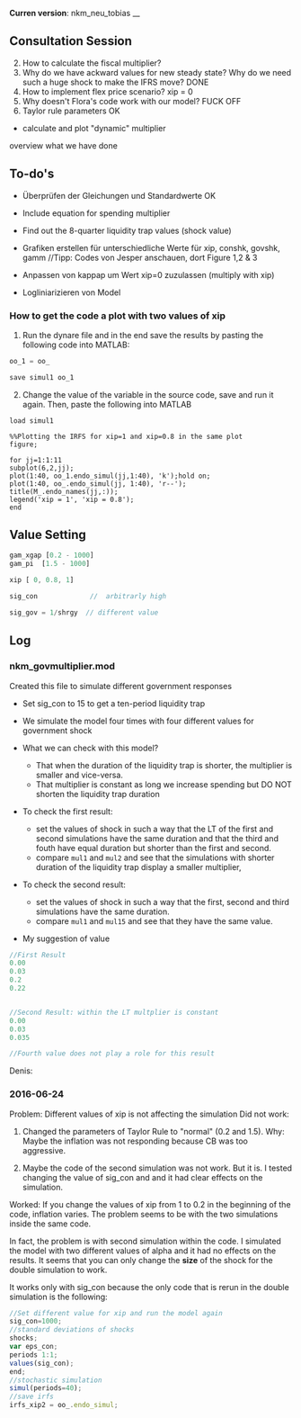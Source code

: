 **Curren version**: nkm_neu_tobias
__ 


## Consultation Session
2. How to calculate the fiscal multiplier? 
3. Why do we have ackward values for new steady state? Why do we need such a huge shock to make the IFRS move? DONE
1. How to implement flex price scenario? xip = 0
1. Why doesn't Flora's code work with our model? FUCK OFF
4. Taylor rule parameters OK 

- calculate and plot "dynamic" multiplier 

overview
what we have done


## To-do's

- Überprüfen der Gleichungen und Standardwerte OK

- Include equation for spending multiplier
- Find out the 8-quarter liquidity trap values (shock value)

- Grafiken erstellen für unterschiedliche Werte für xip, conshk, govshk, gamm    //Tipp: Codes von Jesper anschauen, dort Figure 1,2 & 3

- Anpassen von kappap um Wert xip=0 zuzulassen  (multiply with xip)

- Logliniarizieren von Model


### How to get the code a plot with two values of xip

1. Run the dynare file and in the end save the results by pasting the following code into MATLAB:

```js 
oo_1 = oo_

save simul1 oo_1
```

2. Change the value of the variable in the source code, save and run it again. Then, paste the following into MATLAB

```
load simul1

%%Plotting the IRFS for xip=1 and xip=0.8 in the same plot
figure;

for jj=1:1:11
subplot(6,2,jj);
plot(1:40, oo_1.endo_simul(jj,1:40), 'k');hold on;
plot(1:40, oo_.endo_simul(jj, 1:40), 'r--');
title(M_.endo_names(jj,:)); 
legend('xip = 1', 'xip = 0.8');
end
```


## Value Setting

``` js
gam_xgap [0.2 - 1000]
gam_pi  [1.5 - 1000]

xip [ 0, 0.8, 1]

sig_con  			//  arbitrarly high

sig_gov = 1/shrgy  // different value
```

## Log 

### nkm_govmultiplier.mod
Created this file to simulate different government responses

- Set sig_con to 15 to get a ten-period liquidity trap
- We simulate the model four times with four different values for government shock
- What we can check with this model?
	- That when the duration of the liquidity trap is shorter, the multiplier is smaller and vice-versa.
	- That multiplier is constant as long we increase spending but DO NOT shorten the liquidity trap duration
- To check the first result:
	- set the values of shock in such a way that the LT of the first and second simulations have the same duration and that the third and fouth have equal duration but shorter than the first and second.
	- compare `mul1` and `mul2` and see that  the simulations with shorter duration of the liquidity trap display a smaller multiplier,
-  To check the second result:
	- set the values of shock in such a way that the first, second and third simulations have the same duration.
	- compare `mul1` and `mul15` and see that they have the same value.  

- My suggestion of value
```js 
//First Result
0.00
0.03
0.2
0.22


//Second Result: within the LT multplier is constant
0.00
0.03
0.035

//Fourth value does not play a role for this result

```

Denis:
### 2016-06-24
Problem: Different values of xip is not affecting the simulation
Did not work:

1. Changed the parameters of Taylor Rule to "normal" (0.2 and 1.5). Why: Maybe the inflation was not responding because CB was too aggressive.

2. Maybe the code of the second simulation was not work. But it is. I tested changing the value of sig_con and and it had clear effects on the simulation.

Worked: If you change the values of xip from 1 to 0.2 in the beginning of the code, inflation varies. The problem seems to be with the two simulations inside the same code. 

In fact, the problem is with second simulation within the code. I simulated the model with two different values of alpha and it had no effects on the results. It seems that you can only change the __size__ of the shock for the double simulation to work. 


It works only with sig_con because the only code that is rerun in the double simulation is the following:


``` js
//Set different value for xip and run the model again
sig_con=1000;
//standard deviations of shocks
shocks;
var eps_con;
periods 1:1;
values(sig_con); 
end;
//stochastic simulation
simul(periods=40); 
//save irfs 
irfs_xip2 = oo_.endo_simul;
```




